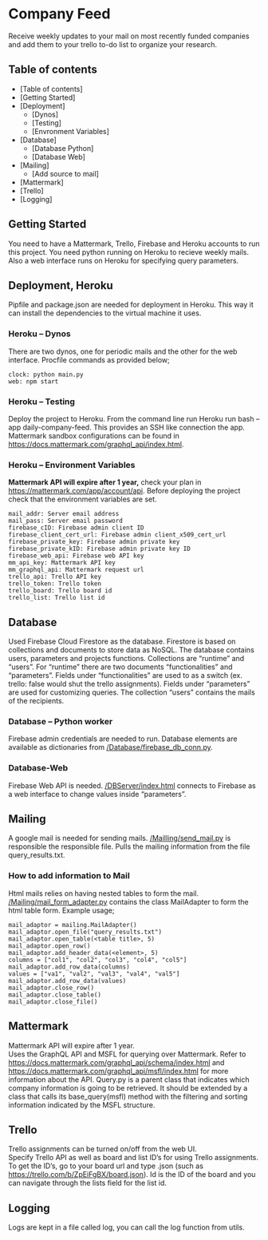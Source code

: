 # Company Feed

Receive weekly updates to your mail on most recently funded companies and add them to your trello to-do list to organize your research. 

## Table of contents
<!--ts-->
   * [Table of contents]
   * [Getting Started]
   * [Deployment] 
      * [Dynos]
      * [Testing] 
      * [Envronment Variables]
   * [Database]
      * [Database Python]
      * [Database Web]
   * [Mailing]
      * [Add source to mail]
   * [Mattermark]
   * [Trello]
   * [Logging]
<!--te-->

## Getting Started

You need to have a Mattermark, Trello, Firebase and Heroku accounts to run this project. You need python running on Heroku to recieve weekly mails. Also a web interface runs on Heroku for specifying query parameters. 

## Deployment, Heroku

Pipfile and package.json are needed for deployment in Heroku. This way it can install the dependencies to the virtual machine it uses.

### Heroku – Dynos

There are two dynos, one for periodic mails and the other for the web interface. Procfile commands as provided below;
```
clock: python main.py
web: npm start
```

### Heroku – Testing

Deploy the project to Heroku. From the command line run Heroku run bash –app daily-company-feed. This provides an SSH like connection the app. 
Mattermark sandbox configurations can be found in https://docs.mattermark.com/graphql_api/index.html. 

### Heroku – Environment Variables

**Mattermark API will expire after 1 year,** check your plan in https://mattermark.com/app/account/api.
 Before deploying the project check that the environment variables are set. 
```
mail_addr: Server email address
mail_pass: Server email password
firebase_cID: Firebase admin client ID
firebase_client_cert_url: Firebase admin client_x509_cert_url
firebase_private_key: Firebase admin private key
firebase_private_kID: Firebase admin private key ID
firebase_web_api: Firebase web API key
mm_api_key: Mattermark API key
mm_graphql_api: Mattermark request url
trello_api: Trello API key
trello_token: Trello token
trello_board: Trello board id
trello_list: Trello list id
```

## Database
Used Firebase Cloud Firestore as the database. Firestore is based on collections and documents to store data as NoSQL. The database contains users, parameters and projects functions. Collections are “runtime” and “users”. For “runtime” there are two documents “functionalities” and “parameters”. Fields under “functionalities” are used to as a switch (ex. trello: false would shut the trello assignments). Fields under “parameters” are used for customizing queries. The collection “users” contains the mails of the recipients.

### Database – Python worker
Firebase admin credentials are needed to run. Database elements are available as dictionaries from [/Database/firebase_db_conn.py]( Database/firebase_db_conn.py ).

### Database-Web
Firebase Web API is needed. [/DBServer/index.html]( DBServer/index.html ) connects to Firebase as a web interface to change values inside “parameters”. 

## Mailing
A google mail is needed for sending mails. [/Mailling/send_mail.py](Mailing/send_mail.py) is responsible the responsible file. Pulls the mailing information from the file query_results.txt. 

### How to add information to Mail
Html mails relies on having nested tables to form the mail. [/Mailing/mail_form_adapter.py](Mailing/mail_form_adapter.py) contains the class MailAdapter to form the html table form. 
Example usage; 
```
mail_adaptor = mailing.MailAdapter()
mail_adaptor.open_file("query_results.txt")
mail_adaptor.open_table(<table title>, 5)
mail_adaptor.open_row()
mail_adaptor.add_header_data(<element>, 5)
columns = ["col1", "col2", "col3", "col4", "col5"]
mail_adaptor.add_row_data(columns)
values = ["va1", "val2", "val3", "val4", "val5"]
mail_adaptor.add_row_data(values)
mail_adaptor.close_row()
mail_adaptor.close_table()
mail_adaptor.close_file()
```

## Mattermark
Mattermark API will expire after 1 year. <br />
Uses the GraphQL API and MSFL for querying over Mattermark. Refer to https://docs.mattermark.com/graphql_api/schema/index.html and https://docs.mattermark.com/graphql_api/msfl/index.html for more information about the API.  Query.py is a parent class that indicates which company information is going to be retrieved. It should be extended by a class that calls its base_query(msfl) method with the filtering and sorting information indicated by the MSFL structure. 

## Trello
Trello assignments can be turned on/off from the web UI. <br />
Specify Trello API as well as board and list ID’s for using Trello assignments. To get the ID’s, go to your board url and type .json (such as https://trello.com/b/ZpEiFgBX/board.json). Id is the ID of the board and you can navigate through the lists field for the list id. 

## Logging
Logs are kept in a file called log, you can call the log function from utils. 

